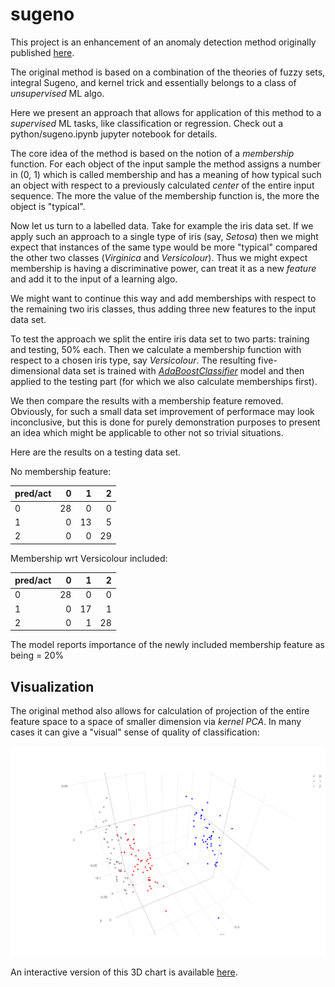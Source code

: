 # sugeno
This project is an enhancement of an anomaly detection method originally published [here](https://scholar.google.com/scholar?oi=bibs&cluster=2172194093366122252&btnI=1&hl=en).

The original method is based on a combination of the theories of fuzzy sets, integral Sugeno, and kernel trick and essentially belongs to a class of _unsupervised_ ML algo.

Here we present an approach that allows for application of this method to a _supervised_ ML tasks, like classification or regression. Check out a python/sugeno.ipynb jupyter notebook for details.

The core idea of the method is based on the notion of a _membership_ function. For each object of the input sample the method assigns a number in \(0, 1\) which is called membership and has a meaning of how typical such an object with respect to a previously calculated _center_ of the entire input sequence. The more the value of the membership function is, the more the object is "typical".

Now let us turn to a labelled data. Take for example the iris data set. If we apply such an approach to a single type of iris (say, _Setosa_) then we might expect that instances of the same type would be more "typical" compared the other two classes (_Virginica_ and _Versicolour_). Thus we might expect membership is having a discriminative power, can treat it as a new _feature_ and add it to the input of a learning algo.

We might want to continue this way and add memberships with respect to the remaining two iris classes, thus adding three new features to the input data set.

To test the approach we split the entire iris data set to two parts: training and testing, 50% each. Then we calculate a membership function with respect to a chosen iris type, say _Versicolour_. The resulting five-dimensional data set is trained with [_AdaBoostClassifier_](http://scikit-learn.org/stable/modules/generated/sklearn.ensemble.AdaBoostClassifier.html) model and then applied to the testing part (for which we also calculate memberships first). 

We then compare the results with a membership feature removed. Obviously, for such a small data set improvement of performace may look inconclusive, but this is done for purely demonstration purposes to present an idea which might be applicable to other not so trivial situations.


Here are the results on a testing data set.

No membership feature:


|pred/act|0	   |1	   |2    |
|:-------|----:|----:|----:|
|0	     |28	 |0	   |0    |
|1	     |0	   |  13 |5    |
|2	     |  0	 |  0	 |  29 | 


Membership wrt Versicolour included:


|pred/act|0	   |1	   |2    |
|:-------|----:|----:|----:|
|0	     |  28 |0	   |0    |
|1	     |  0	 |  17 |1    |
|2	     |  0	 |  1	 |  28 | 

The model reports importance of the newly included membership feature as being = 20%

## Visualization

The original method also allows for calculation of projection of the entire feature space to a space of smaller dimension via _kernel PCA_. In many cases it can give a "visual" sense of quality of classification:

![alt text](https://github.com/slava-mazur/sugeno/blob/master/img/center-versicolor.png "Center Versicolour")

An interactive version of this 3D chart is available [here](https://plot.ly/~slava-mazur/8/_0-1-2/).
